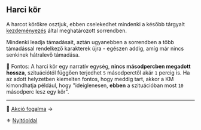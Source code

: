 ## Harci kör

A harcot körökre osztjuk, ebben cselekedhet mindenki a később tárgyalt [kezdeményezés](064_02_01_kezdemenyezes.md) által meghatározott sorrendben.

Mindenki leadja támadásait, aztán ugyanebben a sorrendben a több támadással rendelkező karakterek újra - egészen addig, amíg már nincs senkinek hátralevő támadása.

🔆 Fontos: A harci kör egy narratív egység, **nincs másodpercben megadott hossza**, szituációtól függően terjedhet `5` másodperctől akár `1` percig is. Ha az adott helyzetben kiemelten fontos, hogy meddig tart, akkor a KM kimondhatja például, hogy "ideiglenesen, **ebben** a szituációban most `10` másodperc lesz egy kör".

---

🔗 [Akció fogalma](063_02_akcio_fogalma.md) →

⚜️ [Nyitóoldal](start.md#6-harcrendszer-%EF%B8%8F)
